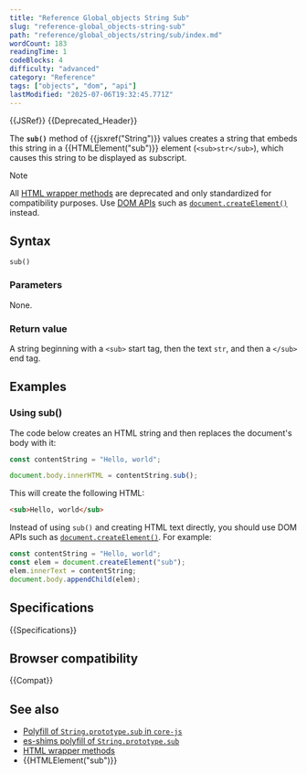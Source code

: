 ```yaml
---
title: "Reference Global_objects String Sub"
slug: "reference-global_objects-string-sub"
path: "reference/global_objects/string/sub/index.md"
wordCount: 183
readingTime: 1
codeBlocks: 4
difficulty: "advanced"
category: "Reference"
tags: ["objects", "dom", "api"]
lastModified: "2025-07-06T19:32:45.771Z"
---
```



{{JSRef}} {{Deprecated_Header}}

The **`sub()`** method of {{jsxref("String")}} values creates a string that embeds this string in a {{HTMLElement("sub")}} element (`<sub>str</sub>`), which causes this string to be displayed as subscript.

> [!NOTE]
> All [HTML wrapper methods](/en-US/docs/Web/JavaScript/Reference/Global_Objects/String#html_wrapper_methods) are deprecated and only standardized for compatibility purposes. Use [DOM APIs](/en-US/docs/Web/API/Document_Object_Model) such as [`document.createElement()`](/en-US/docs/Web/API/Document/createElement) instead.

## Syntax

```js-nolint
sub()
```

### Parameters

None.

### Return value

A string beginning with a `<sub>` start tag, then the text `str`, and then a `</sub>` end tag.

## Examples

### Using sub()

The code below creates an HTML string and then replaces the document's body with it:

```js
const contentString = "Hello, world";

document.body.innerHTML = contentString.sub();
```

This will create the following HTML:

```html
<sub>Hello, world</sub>
```

Instead of using `sub()` and creating HTML text directly, you should use DOM APIs such as [`document.createElement()`](/en-US/docs/Web/API/Document/createElement). For example:

```js
const contentString = "Hello, world";
const elem = document.createElement("sub");
elem.innerText = contentString;
document.body.appendChild(elem);
```

## Specifications

{{Specifications}}

## Browser compatibility

{{Compat}}

## See also

- [Polyfill of `String.prototype.sub` in `core-js`](https://github.com/zloirock/core-js#ecmascript-string-and-regexp)
- [es-shims polyfill of `String.prototype.sub`](https://www.npmjs.com/package/es-string-html-methods)
- [HTML wrapper methods](/en-US/docs/Web/JavaScript/Reference/Global_Objects/String#html_wrapper_methods)
- {{HTMLElement("sub")}}

